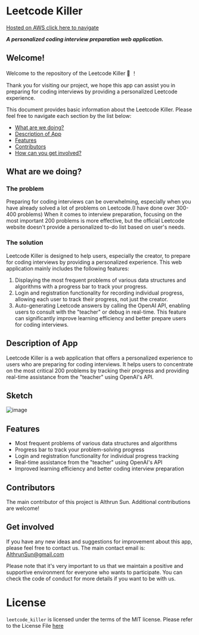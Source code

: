 # Leetcode Killer
[Hosted on AWS click here to navigate](http://ec2-34-222-141-10.us-west-2.compute.amazonaws.com:5000/)


***A personalized coding interview preparation web application.***

## Welcome!

Welcome to the repository of the Leetcode Killer :confetti_ball: ！

Thank you for visiting our project, we hope this app can assist you in preparing for coding interviews by providing a personalized Leetcode experience.

This document provides basic information about the Leetcode Killer. Please feel free to navigate each section by the list below:

* [What are we doing?](#what-are-we-doing)
* [Description of App](#description-of-app)
* [Features](#features)
* [Contributors](#contributors)
* [How can you get involved?](#get-involved)

## What are we doing?

### The problem

Preparing for coding interviews can be overwhelming, especially when you have already solved a lot of problems on Leetcode.(I have done over 300-400 problems) When it comes to interview preparation, focusing on the most important 200 problems is more effective, but the official Leetcode website doesn't provide a personalized to-do list based on user's needs.

### The solution

Leetcode Killer is designed to help users, especially the creator, to prepare for coding interviews by providing a personalized experience. This web application mainly includes the following features:

1. Displaying the most frequent problems of various data structures and algorithms with a progress bar to track your progress.
2. Login and registration functionality for recording individual progress, allowing each user to track their progress, not just the creator.
3. Auto-generating Leetcode answers by calling the OpenAI API, enabling users to consult with the "teacher" or debug in real-time. This feature can significantly improve learning efficiency and better prepare users for coding interviews.

## Description of App

Leetcode Killer is a web application that offers a personalized experience to users who are preparing for coding interviews. It helps users to concentrate on the most critical 200 problems by tracking their progress and providing real-time assistance from the "teacher" using OpenAI's API.

## Sketch
![image](https://user-images.githubusercontent.com/81791425/234162592-eb2aeb39-a723-4c1f-a892-50dda1426514.png)


## Features

- Most frequent problems of various data structures and algorithms
- Progress bar to track your problem-solving progress
- Login and registration functionality for individual progress tracking
- Real-time assistance from the "teacher" using OpenAI's API
- Improved learning efficiency and better coding interview preparation

## Contributors
The main contributor of this project is Althrun Sun. Additional contributions are welcome!

## Get involved 

If you have any new ideas and suggestions for improvement about this app, please feel free to contact us. The main contact email is: AlthrunSun@gmail.com

Please note that it's very important to us that we maintain a positive and supportive environment for everyone who wants to participate. You can check the code of conduct for more details if you want to be with us.

# License
`leetcode_killer` is licensed under the terms of the MIT license.
Please refer to the License File [here](https://github.com/[Your_Github_Username]/leetcode_killer/blob/main/LICENSE)
